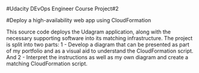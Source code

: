 #Udacity DEvOps Engineer Course Project#2

#Deploy a high-availability web app using CloudFormation


This source code deploys the Udagram application, along with the necessary supporting software into its matching infrastructure.
The project is split into two parts:
    1 - Develop a diagram that can be presented as part of my portfolio and as a visual aid to understand the CloudFormation script. And
    2 - Interpret the instructions as well as my own diagram and create a matching CloudFormation script.

